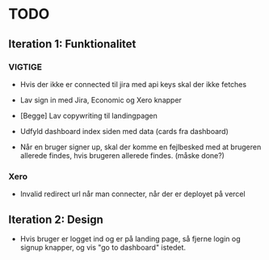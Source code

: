 # TODO

## Iteration 1: Funktionalitet

### VIGTIGE
- Hvis der ikke er connected til jira med api keys skal der ikke fetches

- Lav sign in med Jira, Economic og Xero knapper

- [Begge] Lav copywriting til landingpagen
- Udfyld dashboard index siden med data (cards fra dashboard)
- Når en bruger signer up, skal der komme en fejlbesked med at brugeren allerede findes, hvis brugeren allerede findes. (måske done?)

### Xero
- Invalid redirect url når man connecter, når der er deployet på vercel

## Iteration 2: Design
- Hvis bruger er logget ind og er på landing page, så fjerne login og signup knapper, og vis "go to dashboard" istedet.
